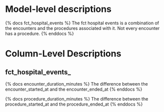 # Model-level descriptions
{% docs fct_hospital_events %}
The fct hospital events is a combination of the encounters and
the procedures associated with it. Not every encounter has a procedure.
{% enddocs %}

# Column-Level Descriptions

## fct_hospital_events_

{% docs encounter_duration_minutes %}
The difference between the encounter_started_at and the encounter_ended_at
{% enddocs %}

{% docs procedure_duration_minutes %}
The difference between the procedure_started_at and the procedure_ended_at
{% enddocs %}
